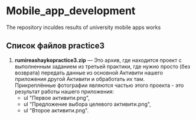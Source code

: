 # Mobile_app_development
The repository inculdes results of university mobile apps works
## Список файлов practice3

1) **rumireashaykopractice3.zip** — Это архив, где находится проект с выполненным заданием из третьей практики, где нужно просто (без возврата)
передать данные из основной Активити нашего приложения другой Активити и обработать их там.  
  Прикреплённые фотографии являются частью этого проекта - это результат работы нашего приложения:  
    * ul "Первое активити.png",  
    * ul "Предложение выбора целевого активити.png",  
    * ul "Второе активити.png".
